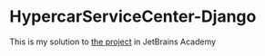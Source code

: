 # HypercarServiceCenter-Django

This is my solution to [the project](https://hyperskill.org/projects/85?track=2) in JetBrains Academy
